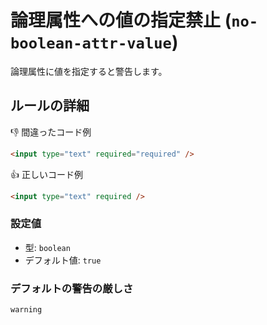 # 論理属性への値の指定禁止 (`no-boolean-attr-value`)

論理属性に値を指定すると警告します。

## ルールの詳細

👎 間違ったコード例

```html
<input type="text" required="required" />
```

👍 正しいコード例

```html
<input type="text" required />
```

### 設定値

- 型: `boolean`
- デフォルト値: `true`

### デフォルトの警告の厳しさ

`warning`
